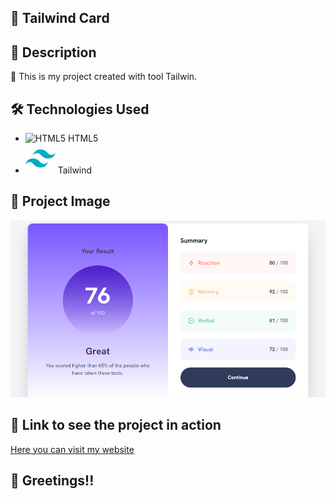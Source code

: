 ## :rocket: Tailwind Card

## :page_with_curl: Description

🎉 This is my project created with tool Tailwin.


## :hammer_and_wrench: Technologies Used

- ![HTML5](https://img.icons8.com/color/48/000000/html-5--v1.png) HTML5
- ![Icono](https://github.com/Adrian97G/Countries-App/raw/main/src/assets/img/icons8-viento-de-cola-css-48.png) Tailwind 

## :camera_flash: Project Image

![Image - App1](/src/assets/tailwind-card.PNG)

## :link: Link to see the project in action

[Here you can visit my website](https://tailwind-card-adrian-dev.netlify.app/)

## :wave: Greetings!!
